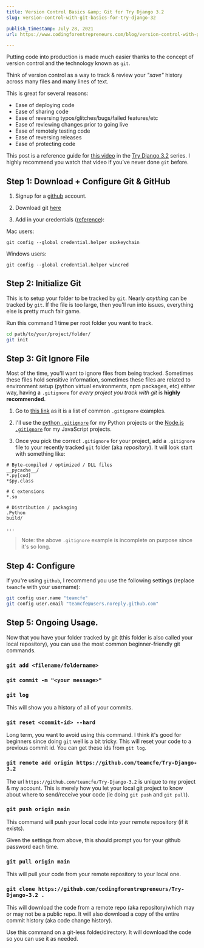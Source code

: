 ```yaml
---
title: Version Control Basics &amp; Git for Try Django 3.2
slug: version-control-with-git-basics-for-try-django-32

publish_timestamp: July 28, 2021
url: https://www.codingforentrepreneurs.com/blog/version-control-with-git-basics-for-try-django-32/

---
```


Putting code into production is made much easier thanks to the concept of version control and the technology known as `git`.

Think of version control as a way to track & review your *"save"* history across many files and many lines of text.

This is great for several reasons:
- Ease of deploying code
- Ease of sharing code
- Ease of reversing typos/glitches/bugs/failed features/etc
- Ease of reviewing changes prior to going live
- Ease of remotely testing code
- Ease of reversing releases
- Ease of protecting code

This post is a reference guide for [this video](https://www.codingforentrepreneurs.com/projects/try-django-3-2/managing-code-git-github) in the [Try Django 3.2](https://www.codingforentrepreneurs.com/projects/try-django-3-2) series. I highly recommend you watch that video if you've never done `git` before. 

## Step 1: Download + Configure Git & GitHub

1. Signup for a [github](https://github.com/signup) account.

2. Download git [here](https://git-scm.com/downloads)

3. Add in your credentials ([reference](https://docs.github.com/en/get-started/getting-started-with-git/caching-your-github-credentials-in-git)):
 
Mac users:
```
git config --global credential.helper osxkeychain
```

Windows users:
```
git config --global credential.helper wincred
```


## Step 2: Initialize Git
This is to setup your folder to be tracked by `git`. Nearly *anything* can be tracked by `git`. If the file is too large, then you'll run into issues, everything else is pretty much fair game.

Run this command 1 time per root folder you want to track.
```bash
cd path/to/your/project/folder/
git init
```


## Step 3: Git Ignore File
Most of the time, you'll want to ignore files from being tracked. Sometimes these files hold sensitive information, sometimes these files are related to environment setup (python virtual environments, npm packages, etc) either way, having a `.gitignore` for *every project you track with git* is **highly recommended**.

1. Go to [this link](https://github.com/github/gitignore) as it is a list of common `.gitignore` examples.

2. I'll use the [python `.gitignore`](https://github.com/github/gitignore/blob/master/Python.gitignore) for my Python projects or the [Node.js `.gitignore`](https://github.com/github/gitignore/blob/master/Node.gitignore) for my JavaScript projects.

3. Once you pick the correct `.gitignore` for your project, add a `.gitignore` file to your recently tracked `git` folder (aka *repository*). It will look start with something like:

```
# Byte-compiled / optimized / DLL files
__pycache__/
*.py[cod]
*$py.class

# C extensions
*.so

# Distribution / packaging
.Python
build/

...
```
> Note: the above `.gitignore` example is incomplete on purpose since it's so long.

## Step 4: Configure
If you're using `github`, I recommend you use the following settings (replace `teamcfe` with your username):

```bash
git config user.name "teamcfe"
git config user.email "teamcfe@users.noreply.github.com"
```

## Step 5: Ongoing Usage.

Now that you have your folder tracked by git (this folder is also called your local repository), you can use the most common beginner-friendly git commands.

### `git add <filename/foldername>`

### `git commit -m "<your message>"`

### `git log`
This will show you a history of all of your commits.

### `git reset <commit-id> --hard`
Long term, you want to avoid using this command. I think it's good for beginners since doing `git` well is a bit tricky. This will reset your code to a previous commit id. You can get these ids from `git log`.

### `git remote add origin https://github.com/teamcfe/Try-Django-3.2`
The url `https://github.com/teamcfe/Try-Django-3.2` is unique to my project & my account. This is merely how you let your local git project to know about where to send/receive your code (ie doing `git push` and `git pull`).


### `git push origin main`
This command will push your local code into your remote repository (if it exists).

Given the settings from above, this should prompt you for your github password each time.

### `git pull origin main`
This will pull your code from your remote repository to your local one.


### `git clone https://github.com/codingforentrepreneurs/Try-Django-3.2 .`
This will download the code from a remote repo (aka repository)which may or may not be a public repo. It will also download a copy of the entire commit history (aka code change history).

Use this command on a git-less folder/directory. It will download the code so you can use it as needed.